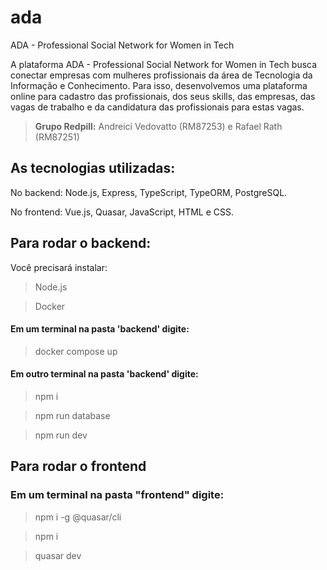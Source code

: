 # ada
ADA - Professional Social Network for Women in Tech

A plataforma ADA - Professional Social Network for Women in Tech busca conectar empresas com mulheres profissionais da área de Tecnologia da Informação e Conhecimento. Para isso, desenvolvemos uma plataforma online para cadastro das profissionais, dos seus skills, das empresas, das vagas de trabalho e da candidatura das profissionais para estas vagas.

> **Grupo Redpill:** Andreici Vedovatto (RM87253) e Rafael Rath (RM87251)

## As tecnologias utilizadas:

No backend: Node.js, Express, TypeScript, TypeORM, PostgreSQL.

No frontend: Vue.js, Quasar, JavaScript, HTML e CSS.

## Para rodar o backend:

Você precisará instalar:

> Node.js

> Docker

#### Em um terminal na pasta 'backend' digite:

> docker compose up

#### Em outro terminal na pasta 'backend' digite:

> npm i

> npm run database

> npm run dev

## Para rodar o frontend

### Em um terminal na pasta "frontend" digite:

> npm i -g @quasar/cli

> npm i

> quasar dev
